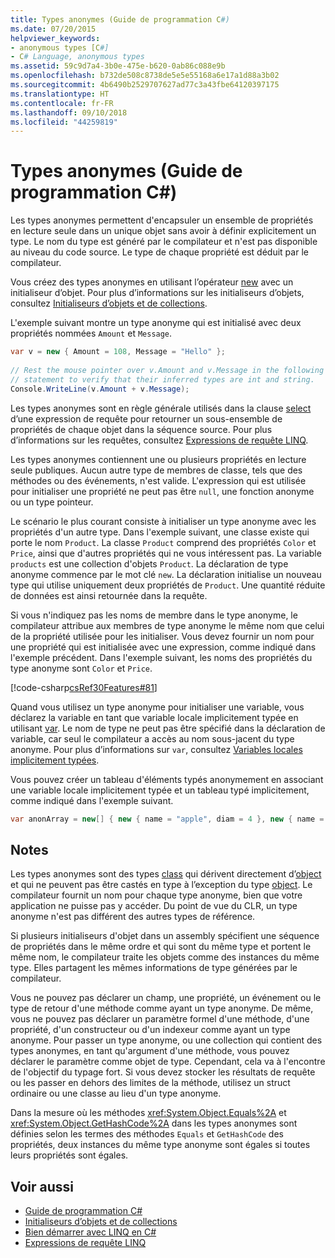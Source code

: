 ```yaml
---
title: Types anonymes (Guide de programmation C#)
ms.date: 07/20/2015
helpviewer_keywords:
- anonymous types [C#]
- C# Language, anonymous types
ms.assetid: 59c9d7a4-3b0e-475e-b620-0ab86c088e9b
ms.openlocfilehash: b732de508c8738de5e5e55168a6e17a1d88a3b02
ms.sourcegitcommit: 4b6490b2529707627ad77c3a43fbe64120397175
ms.translationtype: HT
ms.contentlocale: fr-FR
ms.lasthandoff: 09/10/2018
ms.locfileid: "44259819"
---
```

# <a name="anonymous-types-c-programming-guide"></a>Types anonymes (Guide de programmation C#)
Les types anonymes permettent d'encapsuler un ensemble de propriétés en lecture seule dans un unique objet sans avoir à définir explicitement un type. Le nom du type est généré par le compilateur et n'est pas disponible au niveau du code source. Le type de chaque propriété est déduit par le compilateur.  
  
 Vous créez des types anonymes en utilisant l’opérateur [new](../../../csharp/language-reference/keywords/new.md) avec un initialiseur d’objet. Pour plus d’informations sur les initialiseurs d’objets, consultez [Initialiseurs d’objets et de collections](../../../csharp/programming-guide/classes-and-structs/object-and-collection-initializers.md).  
  
 L'exemple suivant montre un type anonyme qui est initialisé avec deux propriétés nommées `Amount` et `Message`.  
  
```csharp  
var v = new { Amount = 108, Message = "Hello" };  
  
// Rest the mouse pointer over v.Amount and v.Message in the following  
// statement to verify that their inferred types are int and string.  
Console.WriteLine(v.Amount + v.Message);  
```  
  
 Les types anonymes sont en règle générale utilisés dans la clause [select](../../../csharp/language-reference/keywords/select-clause.md) d’une expression de requête pour retourner un sous-ensemble de propriétés de chaque objet dans la séquence source. Pour plus d’informations sur les requêtes, consultez [Expressions de requête LINQ](../../../csharp/programming-guide/linq-query-expressions/index.md).  
  
 Les types anonymes contiennent une ou plusieurs propriétés en lecture seule publiques. Aucun autre type de membres de classe, tels que des méthodes ou des événements, n'est valide. L'expression qui est utilisée pour initialiser une propriété ne peut pas être `null`, une fonction anonyme ou un type pointeur.  
  
 Le scénario le plus courant consiste à initialiser un type anonyme avec les propriétés d'un autre type. Dans l'exemple suivant, une classe existe qui porte le nom `Product`. La classe `Product` comprend des propriétés `Color` et `Price`, ainsi que d'autres propriétés qui ne vous intéressent pas. La variable `products` est une collection d'objets `Product`. La déclaration de type anonyme commence par le mot clé `new`. La déclaration initialise un nouveau type qui utilise uniquement deux propriétés de `Product`. Une quantité réduite de données est ainsi retournée dans la requête.  
  
 Si vous n'indiquez pas les noms de membre dans le type anonyme, le compilateur attribue aux membres de type anonyme le même nom que celui de la propriété utilisée pour les initialiser. Vous devez fournir un nom pour une propriété qui est initialisée avec une expression, comme indiqué dans l'exemple précédent. Dans l'exemple suivant, les noms des propriétés du type anonyme sont `Color` et `Price`.  
  
 [!code-csharp[csRef30Features#81](../../../csharp/programming-guide/classes-and-structs/codesnippet/CSharp/anonymous-types_1.cs)]  
  
 Quand vous utilisez un type anonyme pour initialiser une variable, vous déclarez la variable en tant que variable locale implicitement typée en utilisant [var](../../../csharp/language-reference/keywords/var.md). Le nom de type ne peut pas être spécifié dans la déclaration de variable, car seul le compilateur a accès au nom sous-jacent du type anonyme. Pour plus d’informations sur `var`, consultez [Variables locales implicitement typées](../../../csharp/programming-guide/classes-and-structs/implicitly-typed-local-variables.md).  
  
 Vous pouvez créer un tableau d'éléments typés anonymement en associant une variable locale implicitement typée et un tableau typé implicitement, comme indiqué dans l'exemple suivant.  
  
```csharp  
var anonArray = new[] { new { name = "apple", diam = 4 }, new { name = "grape", diam = 1 }};  
```  
  
## <a name="remarks"></a>Notes  
 Les types anonymes sont des types [class](../../../csharp/language-reference/keywords/class.md) qui dérivent directement d’[object](../../../csharp/language-reference/keywords/object.md) et qui ne peuvent pas être castés en type à l’exception du type [object](../../../csharp/language-reference/keywords/object.md). Le compilateur fournit un nom pour chaque type anonyme, bien que votre application ne puisse pas y accéder. Du point de vue du CLR, un type anonyme n'est pas différent des autres types de référence.  
  
 Si plusieurs initialiseurs d'objet dans un assembly spécifient une séquence de propriétés dans le même ordre et qui sont du même type et portent le même nom, le compilateur traite les objets comme des instances du même type. Elles partagent les mêmes informations de type générées par le compilateur.  
  
 Vous ne pouvez pas déclarer un champ, une propriété, un événement ou le type de retour d'une méthode comme ayant un type anonyme. De même, vous ne pouvez pas déclarer un paramètre formel d'une méthode, d'une propriété, d'un constructeur ou d'un indexeur comme ayant un type anonyme. Pour passer un type anonyme, ou une collection qui contient des types anonymes, en tant qu'argument d'une méthode, vous pouvez déclarer le paramètre comme objet de type. Cependant, cela va à l'encontre de l'objectif du typage fort. Si vous devez stocker les résultats de requête ou les passer en dehors des limites de la méthode, utilisez un struct ordinaire ou une classe au lieu d'un type anonyme.  
  
 Dans la mesure où les méthodes <xref:System.Object.Equals%2A> et <xref:System.Object.GetHashCode%2A> dans les types anonymes sont définies selon les termes des méthodes `Equals` et `GetHashCode` des propriétés, deux instances du même type anonyme sont égales si toutes leurs propriétés sont égales.  
  
## <a name="see-also"></a>Voir aussi

- [Guide de programmation C#](../../../csharp/programming-guide/index.md)  
- [Initialiseurs d’objets et de collections](../../../csharp/programming-guide/classes-and-structs/object-and-collection-initializers.md)  
- [Bien démarrer avec LINQ en C#](../../../csharp/programming-guide/concepts/linq/getting-started-with-linq.md)  
- [Expressions de requête LINQ](../../../csharp/programming-guide/linq-query-expressions/index.md)
